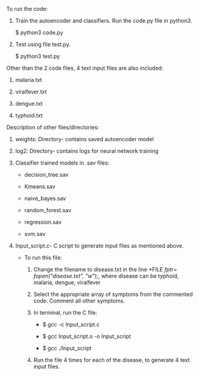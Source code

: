 To run the code:

1. Train the autoencoder and classifiers. Run the code.py file in python3.

    $ python3 code.py

2. Test using file test.py.

    $ python3 test.py

Other than the 2 code files, 4 text input files are also included:

1. malaria.txt

2. viralfever.txt

3. dengue.txt

4. typhoid.txt

Description of other files/directories:

1. weights: Directory- contains saved autoencoder model

2. log2: Directory- contains logs for neural network training

3. Classifier trained models in .sav files:

     - decision_tree.sav

     - Kmeans.sav

     - naive_bayes.sav

     - random_forest.sav

     - regression.sav

     - svm.sav

4. Input_script.c- C script to generate input files as mentioned above.

	 - To run this file:

	 	1. Change the filename to disease.txt in  the line *FILE *fptr= fopen("disease.txt", "w");*, where disease can be typhoid, malaria, dengue, viralfever

	 	2. Select the appropriate array of symptoms from the commented code. Comment all other symptoms.

	 	3. In terminal, run the C file:

	 		- $ gcc -c Input_script.c

	 		- $ gcc Input_script.o -o Input_script

	 		- $ gcc ./Input_script

	 	4. Run the file 4 times for each of the disease, to generate 4 text input files.